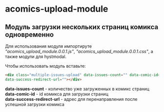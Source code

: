 # acomics-upload-module

## Модуль загрузки нескольких страниц комикса одновременно

Для использования модуля импортируте _"acomics_upload_module.0.0.1.js"_, _"acomics_upload_module.0.0.1.css"_, а также модули для hystmodal.  

Чтобы использовать модуль вставьте:  
```html
<div class="multiple-issues-upload" data-issues-count="" data-comic-id=""
data-success-redirect-url=""></div>
```

**data-issues-count** - количество уже загруженных в комикс страниц  
**data-comic-id** - id комикса для загрузки страниц  
**data-success-redirect-url** - адрес для перенаправления после успешной загрузки комикса
